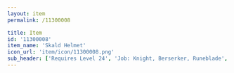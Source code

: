 ```yaml
---
layout: item
permalink: /11300008

title: Item
id: '11300008'
item_name: 'Skald Helmet'
icon_url: 'item/icon/11300008.png'
sub_header: ['Requires Level 24', 'Job: Knight, Berserker, Runeblade', 'Gender: All']
---
```

